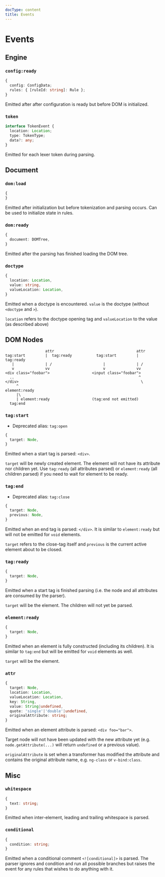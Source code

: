 ```yaml
---
docType: content
title: Events
---
```


# Events

## Engine

### `config:ready`

```typescript
{
  config: ConfigData;
  rules: { [ruleId: string]: Rule };
}
```

Emitted after after configuration is ready but before DOM is initialized.

### `token`

```typescript
interface TokenEvent {
  location: Location;
  type: TokenType;
  data?: any;
}
```

Emitted for each lexer token during parsing.

## Document

### `dom:load`

```typescript
{
}
```

Emitted after initialization but before tokenization and parsing occurs. Can be
used to initialize state in rules.

### `dom:ready`

```typescript
{
  document: DOMTree,
}
```

Emitted after the parsing has finished loading the DOM tree.

### `doctype`

```typescript
{
  location: Location,
  value: string,
  valueLocation: Location,
}
```

Emitted when a doctype is encountered. `value` is the doctype (without
`<doctype` and `>`).

`location` refers to the doctype opening tag and `valueLocation` to the value
(as described above)

## DOM Nodes

```plaintext
                  attr                                     attr
tag:start         |  tag:ready           tag:start         |  tag:ready
   |              | /                       |              | /
   v              vv                        v              vv
<div class="foobar">                   <input class="foobar">
  ..                                                        ^
</div>                                                       \
     ^                                                        element:ready
     |\
     | element:ready                   (tag:end not emitted)
  tag:end
```

### `tag:start`

- Deprecated alias: `tag:open`

```typescript
{
  target: Node,
}
```

Emitted when a start tag is parsed: `<div>`.

`target` will be newly created element.
The element will not have its attribute nor children yet.
Use `tag:ready` (all attributes parsed) or `element:ready` (all children parsed) if you need to wait for element to be ready.

### `tag:end`

- Deprecated alias: `tag:close`

```typescript
{
  target: Node,
  previous: Node,
}
```

Emitted when an end tag is parsed: `</div>`.
It is similar to `element:ready` but will not be emitted for `void` elements.

`target` refers to the close-tag itself and `previous` is the current active element about to be closed.

### `tag:ready`

```typescript
{
  target: Node,
}
```

Emitted when a start tag is finished parsing (i.e. the node and all attributes are consumed by the parser).

`target` will be the element.
The children will not yet be parsed.

### `element:ready`

```typescript
{
  target: Node,
}
```

Emitted when an element is fully constructed (including its children).
It is similar to `tag:end` but will be emitted for `void` elements as well.

`target` will be the element.

### `attr`

```typescript
{
  target: Node,
  location: Location,
  valueLocation: Location,
  key: String,
  value: String|undefined,
  quote: 'single'|'double'|undefined,
  originalAttribute: string;
}
```

Emitted when an element attribute is parsed: `<div foo="bar">`.

Target node will not have been updated with the new attribute yet (e.g. `node.getAttribute(...)` will return `undefined` or a previous value).

`originalAttribute` is set when a transformer has modified the attribute and contains the original attribute name, e.g. `ng-class` or `v-bind:class`.

## Misc

### `whitespace`

```typescript
{
  text: string;
}
```

Emitted when inter-element, leading and trailing whitespace is parsed.

### `conditional`

```typescript
{
  condition: string;
}
```

Emitted when a conditional comment `<![conditional]>` is parsed. The parser
ignores and condition and run all possible branches but raises the event for any
rules that wishes to do anything with it.
